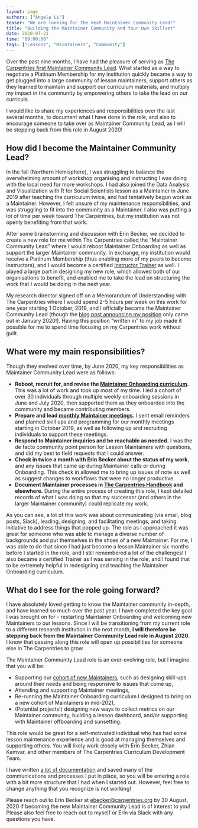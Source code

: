 ```yaml
---
layout: page
authors: ["Angela Li"]
teaser: "We are looking for the next Maintainer Community Lead!"
title: "Building the Maintainer Community and Your Own Skillset"
date: 2020-07-21
time: "09:00:00"
tags: ["Lessons", "Maintainers", "Community"]
---
```


Over the past nine months, I have had the pleasure of serving as [The Carpentries first Maintainer Community Lead](https://carpentries.org/blog/2020/01/maintainer-community-lead/). What started as a way to negotiate a Platinum Membership for my institution quickly became a way to get plugged into a large community of lesson maintainers, support others as they learned to maintain and support our curriculum materials, and multiply my impact in the community by empowering others to take the lead on our curricula.

I would like to share my experiences and responsibilities over the last several months, to document what I have done in the role, and also to encourage someone to take over as Maintainer Community Lead, as I will be stepping back from this role in August 2020!

## How did I become the Maintainer Community Lead?

In the fall (Northern Hemisphere), I was struggling to balance the overwhelming amount of workshop organising and instructing I was doing with the local need for more workshops. I had also joined the Data Analysis and Visualization with R for Social Scientists lesson as a Maintainer in June 2019 after teaching the curriculum twice, and had tentatively begun work as a Maintainer. However, I felt unsure of my maintenance responsibilities, and was struggling to fit into the community as a Maintainer. I also was putting a lot of time per week toward The Carpentries, but my institution was not openly benefiting from that work.

After some brainstorming and discussion with Erin Becker, we decided to create a new role for me within The Carpentries called the “Maintainer Community Lead” where I would reboot Maintainer Onboarding as well as support the larger Maintainer community. In exchange, my institution would receive a Platinum Membership (thus enabling more of my peers to become Instructors), and I would become a certified [Instructor Trainer](https://docs.carpentries.org/topic_folders/instructor_training/duties_agreement.html) as well. I played a large part in designing my new role, which allowed both of our organisations to benefit, and enabled me to take the lead on structuring the work that I would be doing in the next year.

My research director signed off on a Memorandum of Understanding with The Carpentries where I would spend 2-5 hours per week on this work for one year starting 1 October, 2019, and I officially became the Maintainer Community Lead (though the [blog post announcing my position](https://carpentries.org/blog/2020/01/maintainer-community-lead/) only came out in January 2020!). Having this position “written in” to my job made it possible for me to spend time focusing on my Carpentries work without guilt.

## What were my main responsibilities?

Though they evolved over time, by June 2020, my key responsibilities as Maintainer Community Lead were as follows:
- **Reboot, recruit for, and revise the [Maintainer Onboarding curriculum](https://carpentries.github.io/maintainer-onboarding).** This was a lot of work and took up most of my time. I led a cohort of over 30 individuals through multiple weekly onboarding sessions in June and July 2020, then supported them as they onboarded into the community and became contributing members.
- **Prepare and lead [monthly Maintainer meetings](https://pad.carpentries.org/maintainers).** I sent email reminders and planned skill ups and programming for our monthly meetings starting in October 2019, as well as following up and recruiting individuals to support these meetings.
- **Respond to Maintainer inquiries and be reachable as needed.** I was the de facto community point person for Lesson Maintainers with questions, and did my best to field requests that I could answer.
- **Check in twice a month with Erin Becker about the status of my work**, and any issues that came up during Maintainer calls or during Onboarding. This check in allowed me to bring up issues of note as well as suggest changes to workflows that were no longer productive.
- **Document Maintainer processes in [The Carpentries Handbook](https://docs.carpentries.org/topic_folders/maintainers/index.html) and elsewhere.** During the entire process of creating this role, I kept detailed records of what I was doing so that my successor (and others in the larger Maintainer community) could replicate my work.

As you can see, a lot of this work was about communicating (via email, blog posts, Slack), leading, designing, and facilitating meetings, and taking initiative to address things that popped up. The role as I approached it was great for someone who was able to manage a diverse number of backgrounds and put themselves in the shoes of a new Maintainer. For me, I was able to do that since I had just become a lesson Maintainer six months before I started in the role, and I still remembered a lot of the challenges! I also became a certified Trainer as I was serving in the role, and I found that to be extremely helpful in redesigning and teaching the Maintainer Onboarding curriculum.

## What do I see for the role going forward?

I have absolutely loved getting to know the Maintainer community in-depth, and have learned so much over the past year. I have completed the key goal I was brought on for - restarting Maintainer Onboarding and welcoming new Maintainers to our lessons. Since I will be transitioning from my current role to a different research institution in the next month, **I will therefore be stepping back from the Maintainer Community Lead role in August 2020.** I know that passing along this role will open up possibilities for someone else in The Carpentries to grow.

The Maintainer Community Lead role is an ever-evolving role, but I imagine that you will be:

- Supporting our [cohort of new Maintainers](https://carpentries.org/blog/2020/07/maintainer-welcome-2020/), such as designing skill-ups around their needs and being responsive to issues that come up,
- Attending and supporting Maintainer meetings,
- Re-running the Maintainer Onboarding curriculum I designed to bring on a new cohort of Maintainers in mid-2021,
- (Potential projects!) designing new ways to collect metrics on our Maintainer community, building a lesson dashboard, and/or supporting with Maintainer offboarding and sunsetting.

This role would be great for a self-motivated individual who has had some lesson maintenance experience and is good at managing themselves and supporting others. You will likely work closely with Erin Becker, Zhian Kamvar, and other members of The Carpentries Curriculum Development Team.

I have written [a lot of documentation](https://docs.carpentries.org/topic_folders/maintainers/index.html) and saved many of the communications and processes I put in place, so you will be entering a role with a bit more structure that I had when I started out. However, feel free to change anything that you recognize is not working!

Please reach out to Erin Becker at [ebecker@carpentries.org](mailto:ebecker@carpentries.org) by 30 August, 2020 if becoming the new Maintainer Community Lead is of interest to you! Please also feel free to reach out to myself or Erin via Slack with any questions you have.
